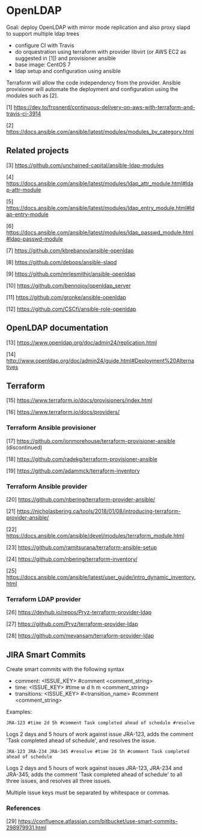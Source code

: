 # OpenLDAP

Goal: deploy OpenLDAP with mirror mode replication and also proxy slapd to support multiple ldap trees

- configure CI with Travis
- do orquestration using terraform with provider libvirt (or AWS EC2 as suggested in [1]) and provisioner ansible
- base image: CentOS 7
- ldap setup and configuration using ansible

Terraform will allow the code independency from the provider. Ansible provisioner will automate the deployment and configuration using the modules such as [2].

[1] https://dev.to/frosnerd/continuous-delivery-on-aws-with-terraform-and-travis-ci-3914

[2] https://docs.ansible.com/ansible/latest/modules/modules_by_category.html

## Related projects

[3] https://github.com/unchained-capital/ansible-ldap-modules

[4] https://docs.ansible.com/ansible/latest/modules/ldap_attr_module.html#ldap-attr-module

[5] https://docs.ansible.com/ansible/latest/modules/ldap_entry_module.html#ldap-entry-module

[6] https://docs.ansible.com/ansible/latest/modules/ldap_passwd_module.html#ldap-passwd-module

[7] https://github.com/kbrebanov/ansible-openldap

[8] https://github.com/debops/ansible-slapd

[9] https://github.com/mrlesmithjr/ansible-openldap

[10] https://github.com/bennojoy/openldap_server

[11] https://github.com/gronke/ansible-openldap

[12] https://github.com/CSCfi/ansible-role-openldap

## OpenLDAP documentation

[13] https://www.openldap.org/doc/admin24/replication.html

[14] http://www.openldap.org/doc/admin24/guide.html#Deployment%20Alternatives

## Terraform

[15] https://www.terraform.io/docs/provisioners/index.html

[16] https://www.terraform.io/docs/providers/

### Terraform Ansible provisioner

[17] https://github.com/jonmorehouse/terraform-provisioner-ansible (discontinued)

[18] https://github.com/radekg/terraform-provisioner-ansible

[19] https://github.com/adammck/terraform-inventory

### Terraform Ansible provider

[20] https://github.com/nbering/terraform-provider-ansible/

[21] https://nicholasbering.ca/tools/2018/01/08/introducing-terraform-provider-ansible/

[22] https://docs.ansible.com/ansible/devel/modules/terraform_module.html

[23] https://github.com/ramitsurana/terraform-ansible-setup

[24] https://github.com/nbering/terraform-inventory/

[25] https://docs.ansible.com/ansible/latest/user_guide/intro_dynamic_inventory.html

### Terraform LDAP provider

[26] https://devhub.io/repos/Pryz-terraform-provider-ldap

[27] https://github.com/Pryz/terraform-provider-ldap

[28] https://github.com/mevansam/terraform-provider-ldap

## JIRA Smart Commits

Create smart  commits with the following syntax

- comment: <ignored text> <ISSUE_KEY> <ignored text> #comment <comment_string>
- time: <ignored text> <ISSUE_KEY> <ignored text> #time <value>w <value>d <value>h <value>m <comment_string>
- transitions: <ignored text> <ISSUE_KEY> <ignored text> #<transition_name> #comment <comment_string>
 
 Examples:

`JRA-123 #time 2d 5h #comment Task completed ahead of schedule #resolve`

Logs 2 days and 5 hours of work against issue JRA-123, adds the comment 'Task completed ahead of schedule', 
and resolves the issue.

`JRA-123 JRA-234 JRA-345 #resolve #time 2d 5h #comment Task completed ahead of schedule`

Logs 2 days and 5 hours of work against issues JRA-123, JRA-234 and JRA-345, adds the comment 
'Task completed ahead of schedule' to all three issues, and resolves all three issues.

Multiple issue keys must be separated by whitespace or commas.

### References

[29] https://confluence.atlassian.com/bitbucket/use-smart-commits-298979931.html
